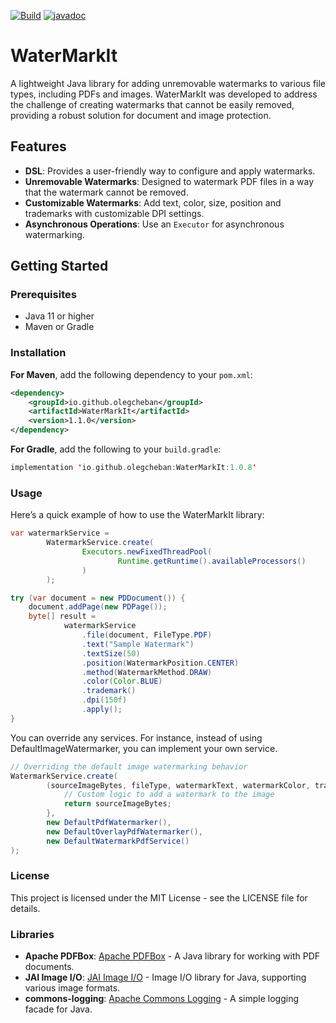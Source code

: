 [![Build](https://github.com/OlegCheban/WaterMarkIt/actions/workflows/mvn.yml/badge.svg)](https://github.com/OlegCheban/WaterMarkIt/actions/workflows/mvn.yml)
[![javadoc](https://javadoc.io/badge2/io.github.olegcheban/WaterMarkIt/javadoc.svg)](https://javadoc.io/doc/io.github.olegcheban/WaterMarkIt/latest/com/markit/services/WatermarkService.html)
# WaterMarkIt

A lightweight Java library for adding unremovable watermarks to various file types, including PDFs and images. WaterMarkIt was developed to address the challenge of creating watermarks that cannot be easily removed, providing a robust solution for document and image protection.

## Features

- **DSL**: Provides a user-friendly way to configure and apply watermarks.
- **Unremovable Watermarks**: Designed to watermark PDF files in a way that the watermark cannot be removed.
- **Customizable Watermarks**: Add text, color, size, position and trademarks with customizable DPI settings.
- **Asynchronous Operations**: Use an `Executor` for asynchronous watermarking.

## Getting Started

### Prerequisites

- Java 11 or higher
- Maven or Gradle

### Installation

**For Maven**, add the following dependency to your `pom.xml`:

```xml
<dependency>
    <groupId>io.github.olegcheban</groupId>
    <artifactId>WaterMarkIt</artifactId>
    <version>1.1.0</version>
</dependency>
```

**For Gradle**, add the following to your `build.gradle`:
```kotlin
implementation 'io.github.olegcheban:WaterMarkIt:1.0.8'
```

### Usage

Here’s a quick example of how to use the WaterMarkIt library:

```java
var watermarkService =
        WatermarkService.create(
                Executors.newFixedThreadPool(
                        Runtime.getRuntime().availableProcessors()
                )
        );

try (var document = new PDDocument()) {
    document.addPage(new PDPage());
    byte[] result = 
            watermarkService
                .file(document, FileType.PDF)
                .text("Sample Watermark")
                .textSize(50)
                .position(WatermarkPosition.CENTER)
                .method(WatermarkMethod.DRAW)    
                .color(Color.BLUE)
                .trademark()
                .dpi(150f)
                .apply();
}
```
You can override any services. For instance, instead of using DefaultImageWatermarker, you can implement your own service.
```java
// Overriding the default image watermarking behavior
WatermarkService.create(
        (sourceImageBytes, fileType, watermarkText, watermarkColor, trademark) -> {
            // Custom logic to add a watermark to the image
            return sourceImageBytes;
        }, 
        new DefaultPdfWatermarker(),
        new DefaultOverlayPdfWatermarker(),
        new DefaultWatermarkPdfService()
);
```

### License
This project is licensed under the MIT License - see the LICENSE file for details.

### Libraries

- **Apache PDFBox**: [Apache PDFBox](https://pdfbox.apache.org/) - A Java library for working with PDF documents.
- **JAI Image I/O**: [JAI Image I/O](https://github.com/jai-imageio/jai-imageio-core) - Image I/O library for Java, supporting various image formats.
- **commons-logging**: [Apache Commons Logging](https://commons.apache.org/proper/commons-logging/) - A simple logging facade for Java.